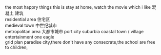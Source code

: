 the most happry things this is stay at home, watch the movie which i like
混凝土 建筑  
residential area 住宅区    
medieval town 中世纪城市     
metropolitan area 大都市城市
port city
suburbia
coastal town / village
entertainment
one eagle       
grid plan
paradise city,there don't have any consecrate,the school are free to children, 